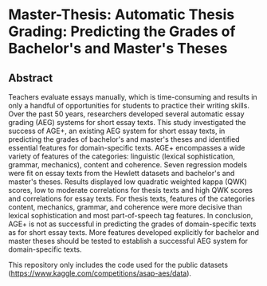 # Master-Thesis: Automatic Thesis Grading: Predicting the Grades of Bachelor's and Master's Theses 


## Abstract

Teachers evaluate essays manually, which is time-consuming and results in only a
handful of opportunities for students to practice their writing skills. Over the past 50 years,
researchers developed several automatic essay grading (AEG) systems for short essay texts.
This study investigated the success of AGE+, an existing AEG system for short essay texts,
in predicting the grades of bachelor's and master's theses and identified essential features for
domain-specific texts. AGE+ encompasses a wide variety of features of the categories:
linguistic (lexical sophistication, grammar, mechanics), content and coherence. Seven
regression models were fit on essay texts from the Hewlett datasets and bachelor's and
master's theses. Results displayed low quadratic weighted kappa (QWK) scores, low to
moderate correlations for thesis texts and high QWK scores and correlations for essay texts.
For thesis texts, features of the categories content, mechanics, grammar, and coherence were
more decisive than lexical sophistication and most part-of-speech tag features. In conclusion,
AGE+ is not as successful in predicting the grades of domain-specific texts as for short essay
texts. More features developed explicitly for bachelor and master theses should be tested to
establish a successful AEG system for domain-specific texts. 


This repository only includes the code used for the public datasets (https://www.kaggle.com/competitions/asap-aes/data).
